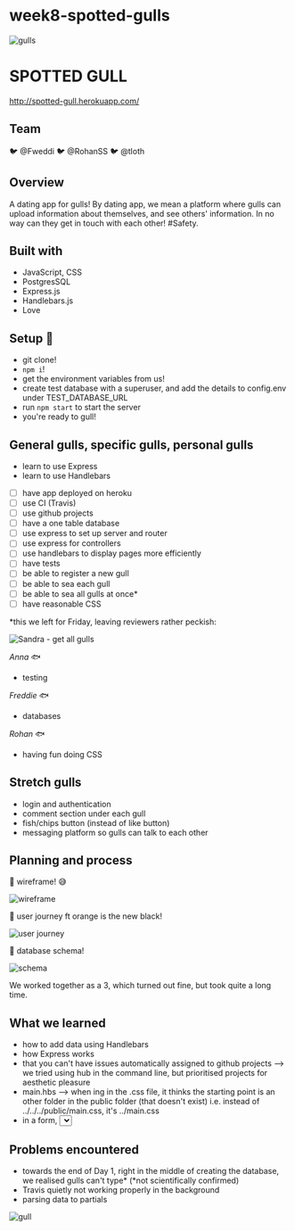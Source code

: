 # week8-spotted-gulls

![gulls](https://thumbs.gfycat.com/CharmingDimwittedBonobo-size_restricted.gif)

# SPOTTED GULL
http://spotted-gull.herokuapp.com/

## Team

:bird: @Fweddi :bird: @RohanSS :bird: @tloth

## Overview

A dating app for gulls! By dating app, we mean a platform where gulls can upload information about themselves, and see others' information. In no way can they get in touch with each other! #Safety.

## Built with

+ JavaScript, CSS
+ PostgresSQL
+ Express.js
+ Handlebars.js
+ Love

## Setup :blowfish:

+ git clone!
+ `npm i`!
+ get the environment variables from us!
+ create test database with a superuser, and add the details to config.env under TEST_DATABASE_URL
+ run `npm start` to start the server
+ you're ready to gull!

## General gulls, specific gulls, personal gulls

+ learn to use Express
+ learn to use Handlebars

- [ ] have app deployed on heroku
- [ ] use CI (Travis)
- [ ] use github projects
- [ ] have a one table database
- [ ] use express to set up server and router
- [ ] use express for controllers
- [ ] use handlebars to display pages more efficiently
- [ ] have tests
- [ ] be able to register a new gull
- [ ] be able to sea each gull
- [ ] be able to sea all gulls at once*
- [ ] have reasonable CSS

*this we left for Friday, leaving reviewers rather peckish:

![Sandra - get all gulls](https://i.imgur.com/qUzANA5.png)

_Anna_ :fish:

+ testing

_Freddie_ :fish:

+ databases

_Rohan_ :fish:

+ having fun doing CSS

## Stretch gulls

+ login and authentication
+ comment section under each gull
+ fish/chips button (instead of like button)
+ messaging platform so gulls can talk to each other

## Planning and process

:ocean: wireframe! :sweat_smile:

![wireframe](https://i.imgur.com/N4ROA7t.jpg)

:ocean: user journey ft orange is the new black!

![user journey](https://i.imgur.com/cNKkb5z.jpg)

:ocean: database schema!

![schema](https://i.imgur.com/FTb5OjY.jpg)

We worked together as a 3, which turned out fine, but took quite a long time.

## What we learned

+ how to add data using Handlebars
+ how Express works
+ that you can't have issues automatically assigned to github projects --> we tried using hub in the command line, but prioritised projects for aesthetic pleasure
+ main.hbs --> when <link>ing in the .css file, it thinks the starting point is an other folder in the public folder (that doesn't exist) i.e. instead of ../../../public/main.css, it's ../main.css
+ in a form, <select>s also need `name` and `id`!
  
## Problems encountered

+ towards the end of Day 1, right in the middle of creating the database, we realised gulls can't type* (*not scientifically confirmed)
+ Travis quietly not working properly in the background
+ parsing data to partials

![gull](https://media3.giphy.com/media/EU937QYxNFPeE/giphy.gif)
